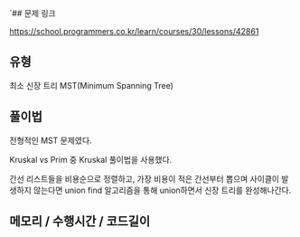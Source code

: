 `## 문제 링크

https://school.programmers.co.kr/learn/courses/30/lessons/42861

## 유형

최소 신장 트리 MST(Minimum Spanning Tree)

## 풀이법

전형적인 MST 문제였다.

Kruskal vs Prim 중 Kruskal 풀이법을 사용했다.

간선 리스트들을 비용순으로 정렬하고, 가장 비용이 적은 간선부터 뽑으며 사이클이 발생하지 않는다면 union find 알고리즘을 통해 union하면서 신장 트리를 완성해나간다.


## 메모리 / 수행시간 / 코드길이